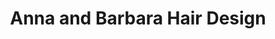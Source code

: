---
title: "Anna and Barbara Hair Design"
url: /toronto/anna-and-barbara-hair-design/
shop: hairdresser
---